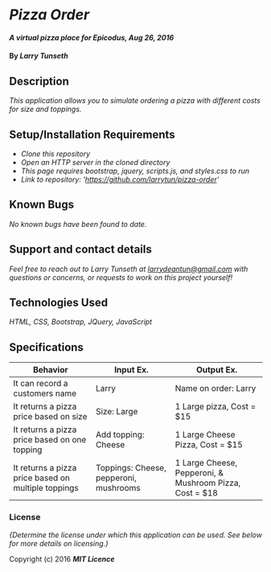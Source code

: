 # _Pizza Order_

#### _A virtual pizza place for Epicodus, Aug 26, 2016_

#### By _**Larry Tunseth**_

## Description

_This application allows you to simulate ordering a pizza with different costs for size and toppings._

## Setup/Installation Requirements

* _Clone this repository_
* _Open an HTTP server in the cloned directory_
* _This page requires bootstrap, jquery, scripts.js, and styles.css to run_
* _Link to repository: 'https://github.com/larrytun/pizza-order'_


## Known Bugs

_No known bugs have been found to date._

## Support and contact details

_Feel free to reach out to Larry Tunseth at larrydeantun@gmail.com with questions or concerns, or requests to work on this project yourself!_

## Technologies Used

_HTML, CSS, Bootstrap, JQuery, JavaScript_

## Specifications

| Behavior | Input Ex. | Output Ex. |
| --- | --- | --- |
| It can record a customers name | Larry | Name on order: Larry |
| It returns a pizza price based on size | Size: Large  | 1 Large pizza, Cost = $15 |
| It returns a pizza price based on one topping  | Add topping: Cheese |  1 Large Cheese Pizza, Cost = $15 |
| It returns a pizza price based on multiple toppings | Toppings: Cheese, pepperoni, mushrooms | 1 Large Cheese, Pepperoni, & Mushroom Pizza, Cost = $18 |



### License

*{Determine the license under which this application can be used.  See below for more details on licensing.}*

Copyright (c) 2016 **_MIT Licence_**
